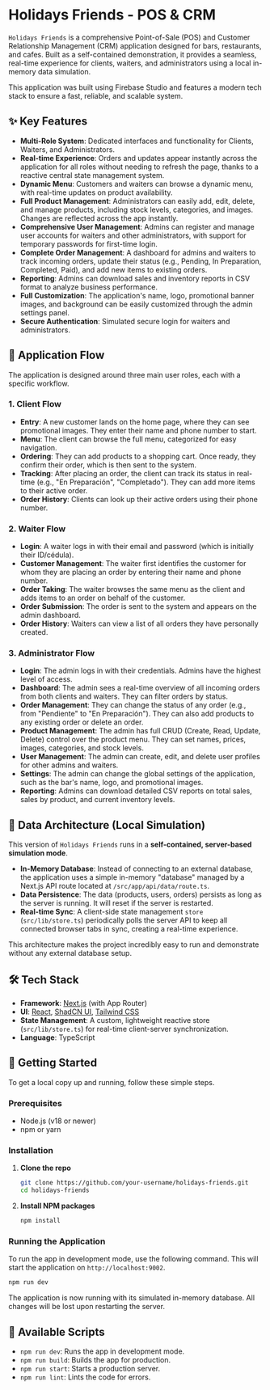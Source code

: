 # Holidays Friends - POS & CRM

`Holidays Friends` is a comprehensive Point-of-Sale (POS) and Customer Relationship Management (CRM) application designed for bars, restaurants, and cafes. Built as a self-contained demonstration, it provides a seamless, real-time experience for clients, waiters, and administrators using a local in-memory data simulation.

This application was built using Firebase Studio and features a modern tech stack to ensure a fast, reliable, and scalable system.

## ✨ Key Features

- **Multi-Role System**: Dedicated interfaces and functionality for Clients, Waiters, and Administrators.
- **Real-time Experience**: Orders and updates appear instantly across the application for all roles without needing to refresh the page, thanks to a reactive central state management system.
- **Dynamic Menu**: Customers and waiters can browse a dynamic menu, with real-time updates on product availability.
- **Full Product Management**: Administrators can easily add, edit, delete, and manage products, including stock levels, categories, and images. Changes are reflected across the app instantly.
- **Comprehensive User Management**: Admins can register and manage user accounts for waiters and other administrators, with support for temporary passwords for first-time login.
- **Complete Order Management**: A dashboard for admins and waiters to track incoming orders, update their status (e.g., Pending, In Preparation, Completed, Paid), and add new items to existing orders.
- **Reporting**: Admins can download sales and inventory reports in CSV format to analyze business performance.
- **Full Customization**: The application's name, logo, promotional banner images, and background can be easily customized through the admin settings panel.
- **Secure Authentication**: Simulated secure login for waiters and administrators.

## 🌊 Application Flow

The application is designed around three main user roles, each with a specific workflow.

### 1. Client Flow
- **Entry**: A new customer lands on the home page, where they can see promotional images. They enter their name and phone number to start.
- **Menu**: The client can browse the full menu, categorized for easy navigation.
- **Ordering**: They can add products to a shopping cart. Once ready, they confirm their order, which is then sent to the system.
- **Tracking**: After placing an order, the client can track its status in real-time (e.g., "En Preparación", "Completado"). They can add more items to their active order.
- **Order History**: Clients can look up their active orders using their phone number.

### 2. Waiter Flow
- **Login**: A waiter logs in with their email and password (which is initially their ID/cédula).
- **Customer Management**: The waiter first identifies the customer for whom they are placing an order by entering their name and phone number.
- **Order Taking**: The waiter browses the same menu as the client and adds items to an order on behalf of the customer.
- **Order Submission**: The order is sent to the system and appears on the admin dashboard.
- **Order History**: Waiters can view a list of all orders they have personally created.

### 3. Administrator Flow
- **Login**: The admin logs in with their credentials. Admins have the highest level of access.
- **Dashboard**: The admin sees a real-time overview of all incoming orders from both clients and waiters. They can filter orders by status.
- **Order Management**: They can change the status of any order (e.g., from "Pendiente" to "En Preparación"). They can also add products to any existing order or delete an order.
- **Product Management**: The admin has full CRUD (Create, Read, Update, Delete) control over the product menu. They can set names, prices, images, categories, and stock levels.
- **User Management**: The admin can create, edit, and delete user profiles for other admins and waiters.
- **Settings**: The admin can change the global settings of the application, such as the bar's name, logo, and promotional images.
- **Reporting**: Admins can download detailed CSV reports on total sales, sales by product, and current inventory levels.

## 💾 Data Architecture (Local Simulation)

This version of `Holidays Friends` runs in a **self-contained, server-based simulation mode**.
- **In-Memory Database**: Instead of connecting to an external database, the application uses a simple in-memory "database" managed by a Next.js API route located at `/src/app/api/data/route.ts`.
- **Data Persistence**: The data (products, users, orders) persists as long as the server is running. It will reset if the server is restarted.
- **Real-time Sync**: A client-side state management `store` (`src/lib/store.ts`) periodically polls the server API to keep all connected browser tabs in sync, creating a real-time experience.

This architecture makes the project incredibly easy to run and demonstrate without any external database setup.

## 🛠️ Tech Stack

- **Framework**: [Next.js](https://nextjs.org/) (with App Router)
- **UI**: [React](https://reactjs.org/), [ShadCN UI](https://ui.shadcn.com/), [Tailwind CSS](https://tailwindcss.com/)
- **State Management**: A custom, lightweight reactive store (`src/lib/store.ts`) for real-time client-server synchronization.
- **Language**: TypeScript

## 🚀 Getting Started

To get a local copy up and running, follow these simple steps.

### Prerequisites

- Node.js (v18 or newer)
- npm or yarn

### Installation

1.  **Clone the repo**
    ```sh
    git clone https://github.com/your-username/holidays-friends.git
    cd holidays-friends
    ```

2.  **Install NPM packages**
    ```sh
    npm install
    ```

### Running the Application

To run the app in development mode, use the following command. This will start the application on `http://localhost:9002`.

```sh
npm run dev
```

The application is now running with its simulated in-memory database. All changes will be lost upon restarting the server.

## 📜 Available Scripts

- `npm run dev`: Runs the app in development mode.
- `npm run build`: Builds the app for production.
- `npm run start`: Starts a production server.
- `npm run lint`: Lints the code for errors.
